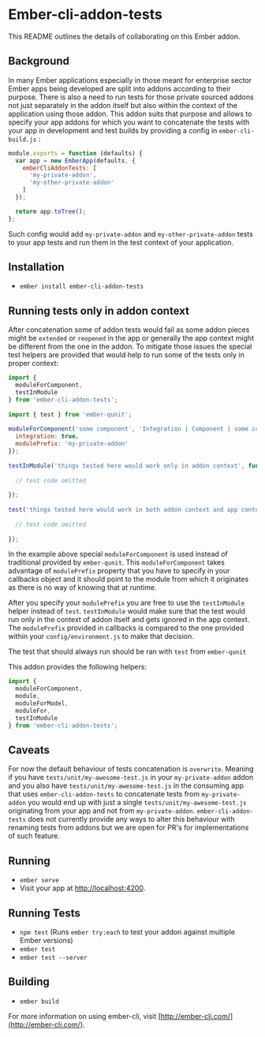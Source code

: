 # Ember-cli-addon-tests

This README outlines the details of collaborating on this Ember addon.

## Background

In many Ember applications especially in those meant for enterprise sector Ember apps being developed are split into addons according to their purpose. There is also a need to run tests for those private sourced addons not just separately in the addon itself but also within the context of the application using those addon. This addon suits that purpose and allows to specify your app addons for which you want to concatenate the tests with your app in development and test builds by providing a config in `ember-cli-build.js` :
 
```js
module.exports = function (defaults) {
  var app = new EmberApp(defaults, {
    emberCliAddonTests: [
      'my-private-addon',
      'my-other-private-addon'
    ]
  });

  return app.toTree();
};
```

Such config would add `my-private-addon` and `my-other-private-addon` tests to your app tests and run them in the test context of your application.

## Installation

* `ember install ember-cli-addon-tests`

## Running tests only in addon context

After concatenation some of addon tests would fail as some addon pieces might be `extended` or `reopened` in the app or generally the app context might be different from the one in the addon. To mitigate those issues the special test helpers are provided that would help to run some of the tests only in proper context:

```js
import { 
  moduleForComponent, 
  testInModule 
} from 'ember-cli-addon-tests';
 
import { test } from 'ember-qunit';
 
moduleForComponent('some component', 'Integration | Component | some component', {
  integration: true,
  modulePrefix: 'my-private-addon'
});
 
testInModule('things tested here would work only in addon context', function(assert) {
  
  // test code omitted
  
});
 
test('things tested here would work in both addon context and app context', function(assert) {
  
  // test code omitted
  
});
```

In the example above special `moduleForComponent` is used instead of traditional provided by `ember-qunit`. This `moduleForComponent` takes advantage of `modulePrefix` property that you have to specify in your callbacks object and it should point to the module from which it originates as there is no way of knowing that at runtime.

After you specify your `modulePrefix` you are free to use the `testInModule` helper instead of `test`. `testInModule` would make sure that the test would run only in the context of addon itself and gets ignored in the app context. The `modulePrefix` provided in callbacks is compared to the one provided within your `config/environment.js` to make that decision.

The test that should always run should be ran with `test` from `ember-qunit`

This addon provides the following helpers:

```js
import { 
  moduleForComponent,
  module,
  moduleForModel,
  moduleFor,
  testInModule 
} from 'ember-cli-addon-tests';
```

## Caveats

For now the default behaviour of tests concatenation is `overwrite`. Meaning if you have `tests/unit/my-awesome-test.js` in your `my-private-addon` addon and you also have `tests/unit/my-awesome-test.js` in the consuming app that uses `ember-cli-addon-tests` to concatenate tests from `my-private-addon` you would end up with just a single `tests/unit/my-awesome-test.js` originating from your app and not from `my-private-addon`. `ember-cli-addon-tests` does not currently provide any ways to alter this behaviour with renaming tests from addons but we are open for PR's for implementations of such feature.

## Running

* `ember serve`
* Visit your app at [http://localhost:4200](http://localhost:4200).

## Running Tests

* `npm test` (Runs `ember try:each` to test your addon against multiple Ember versions)
* `ember test`
* `ember test --server`

## Building

* `ember build`

For more information on using ember-cli, visit [http://ember-cli.com/](http://ember-cli.com/).
